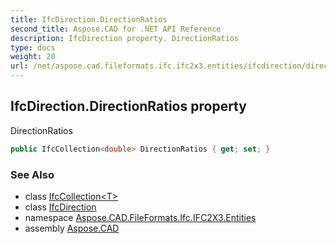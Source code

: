 ```yaml
---
title: IfcDirection.DirectionRatios
second_title: Aspose.CAD for .NET API Reference
description: IfcDirection property. DirectionRatios
type: docs
weight: 20
url: /net/aspose.cad.fileformats.ifc.ifc2x3.entities/ifcdirection/directionratios/
---
```

## IfcDirection.DirectionRatios property

DirectionRatios

```csharp
public IfcCollection<double> DirectionRatios { get; set; }
```

### See Also

* class [IfcCollection&lt;T&gt;](../../../aspose.cad.fileformats.ifc/ifccollection-1/)
* class [IfcDirection](../)
* namespace [Aspose.CAD.FileFormats.Ifc.IFC2X3.Entities](../../ifcdirection/)
* assembly [Aspose.CAD](../../../)


